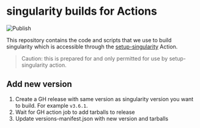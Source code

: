 # singularity builds for Actions

![Publish](https://github.com/eWaterCycle/singularity-versions/workflows/Publish/badge.svg)

This repository contains the code and scripts that we use to build singularity which is accessible through the [setup-singularity](https://github.com/eWaterCycle/setup-singularity) Action.

> Caution: this is prepared for and only permitted for use by setup-singularity action.

## Add new version

1. Create a GH release with same version as singularity version you want to build. For example `v3.6.1`.
1. Wait for GH action job to add tarballs to release
1. Update versions-manifest.json with new version and tarballs
